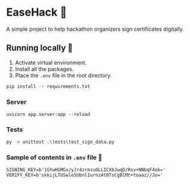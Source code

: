 # EaseHack 🔏
A simple project to help hackathon organizers sign certificates digitally.

## Running locally 🚀
1. Activate virtual environment.
2. Install all the packages.
3. Place the `.env` file in the root directory.
```bash
pip install -r requirements.txt
```
### Server 
```
uvicorn app.server:app --reload
```
### Tests
```bash
py -m unittest .\tests\test_sign_data.py
```

### Sample of contents in `.env` file 🔑
```
SIGNING_KEY=b'1GYwHGMGx/yJr4zrmzuOLLICXbJwqD/Rsv+NNbqF4ok='
VERIFY_KEY=b'skkijLTUSwleSUbnlIurnz4t0TsCgBlMt+toaaz//Jo='
```